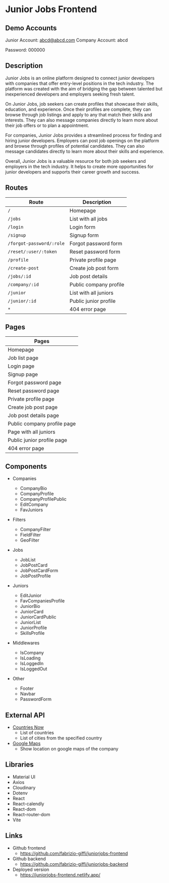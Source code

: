 # Junior Jobs Frontend

## Demo Accounts
Junior Account: abcd@abcd.com
Company Account: abcd

Password: 000000

## Description

Junior Jobs is an online platform designed to connect junior developers with companies that offer entry-level positions in the tech industry. The platform was created with the aim of bridging the gap between talented but inexperienced developers and employers seeking fresh talent.

On Junior Jobs, job seekers can create profiles that showcase their skills, education, and experience. Once their profiles are complete, they can browse through job listings and apply to any that match their skills and interests.
They can also message companies directly to learn more about their job offers or to plan a appointment.

For companies, Junior Jobs provides a streamlined process for finding and hiring junior developers. Employers can post job openings on the platform and browse through profiles of potential candidates. They can also message candidates directly to learn more about their skills and experience.

Overall, Junior Jobs is a valuable resource for both job seekers and employers in the tech industry. It helps to create more opportunities for junior developers and supports their career growth and success.

## Routes

| Route                     | Description            |
|---------------------------|------------------------|
| `/`                       | Homepage               | 
| `/jobs`                   | List with all jobs     |
| `/login`                  | Login form             | 
| `/signup`                 | Signup form            |         
| `/forgot-password/:role`  | Forgot password form   |         
| `/reset/:user/:token`     | Reset password form    |         
| `/profile`                | Private profile page   |         
| `/create-post`            | Create job post form   |         
| `/jobs/:id`               | Job post details       |         
| `/company/:id`            | Public company profile |          
| `/junior`                 | List with all juniors  |         
| `/junior/:id`             | Public junior profile  |         
| `*`                       | 404 error page         |         

## Pages

| Pages                  |
|------------------------|
| Homepage               | 
| Job list page          |
| Login page             | 
| Signup page            |         
| Forgot password page   |         
| Reset password page    |         
| Private profile page   |         
| Create job post page   |         
| Job post details page  |         
| Public company profile page |          
| Page with all juniors  |         
| Public junior profile page |         
| 404 error page         |     

## Components

- Companies
    - CompanyBio
    - CompanyProfile
    - CompanyProfilePublic
    - EditCompany
    - FavJuniors

- Filters
    - CompanyFilter
    - FieldFilter
    - GeoFilter

- Jobs
    - JobList
    - JobPostCard
    - JobPostCardForm
    - JobPostProfile

- Juniors
    - EditJunior
    - FavCompaniesProfile
    - JuniorBio
    - JuniorCard
    - JuniorCardPublic
    - JuniorList
    - JuniorProfile
    - SkillsProfile

- Middlewares
    - IsCompany
    - IsLoading
    - IsLoggedIn
    - IsLoggedOut

- Other
    - Footer
    - Navbar
    - PasswordForm

## External API

- [Countries Now](https://countriesnow.space/)
    - List of countries
    - List of cities from the specified country
- [Google Maps](https://developers.google.com/maps)
    - Show location on google maps of the company

## Libraries 

- Material UI
- Axios
- Cloudinary
- Dotenv
- React
- React-calendly
- React-dom
- React-router-dom
- Vite

## Links

- Github frontend
    - https://github.com/fabrizio-giffi/juniorjobs-frontend
- Github backend 
    - https://github.com/fabrizio-giffi/juniorjobs-backend
- Deployed version
    - https://juniorjobs-frontend.netlify.app/
